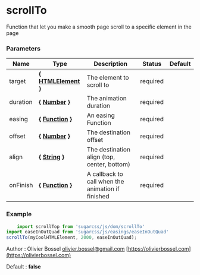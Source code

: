 # scrollTo

Function that let you make a smooth page scroll to a specific element in the page



### Parameters
Name  |  Type  |  Description  |  Status  |  Default
------------  |  ------------  |  ------------  |  ------------  |  ------------
target  |  **{ [HTMLElement](https://developer.mozilla.org/fr/docs/Web/API/HTMLElement) }**  |  The element to scroll to  |  required  |
duration  |  **{ [Number](https://developer.mozilla.org/fr/docs/Web/JavaScript/Reference/Objets_globaux/Number) }**  |  The animation duration  |  required  |
easing  |  **{ [Function](https://developer.mozilla.org/fr/docs/Web/JavaScript/Reference/Objets_globaux/Function) }**  |  An easing Function  |  required  |
offset  |  **{ [Number](https://developer.mozilla.org/fr/docs/Web/JavaScript/Reference/Objets_globaux/Number) }**  |  The destination offset  |  required  |
align  |  **{ [String](https://developer.mozilla.org/fr/docs/Web/JavaScript/Reference/Objets_globaux/String) }**  |  The destination align (top, center, bottom)  |  required  |
onFinish  |  **{ [Function](https://developer.mozilla.org/fr/docs/Web/JavaScript/Reference/Objets_globaux/Function) }**  |  A callback to call when the animation if finished  |  required  |

### Example
```js
	import scrollTop from 'sugarcss/js/dom/scrollTo'
import easeInOutQuad from 'sugarcss/js/easings/easeInOutQuad'
scrollTo(myCoolHTMLElement, 2000, easeInOutQuad);
```
Author : Olivier Bossel [olivier.bossel@gmail.com](mailto:olivier.bossel@gmail.com) [https://olivierbossel.com](https://olivierbossel.com)

Default : **false**